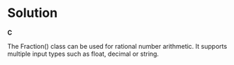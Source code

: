 # Solution

**C**

The Fraction() class can be used for rational number arithmetic. It supports multiple input types such as float, decimal or string.
